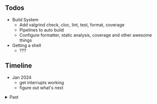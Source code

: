 ## Todos
- Build System
    - Add valgrind check, cloc, lint, test, format, coverage
    - Pipelines to auto build
    - Configure formatter, static analysis, coverage and other awesome things
- Getting a shell
    - ???


## Timeline

- Jan 2024
    - get interrupts working
    - figure out what's next

<details>
<summary>Past</summary>

- 19/11 to 22/11
    - make
      - single make file?
      - make todolist
      - less shell scripts
    - organize scripts, binaries etc better
  
</details>



